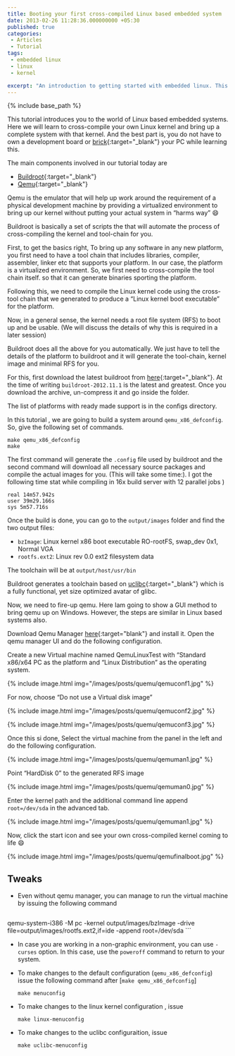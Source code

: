 ```yaml
---
title: Booting your first cross-compiled Linux based embedded system
date: 2013-02-26 11:28:36.000000000 +05:30
published: true
categories: 
 - Articles
 - Tutorial
tags: 
 - embedded linux
 - linux
 - kernel

excerpt: "An introduction to getting started with embedded linux. This article will get you started with booting up your first cross compiled kernel"
---
```


<style>
div {
    text-align: justify;
    text-justify: inter-word;
}
</style>

{% include base_path %}

This tutorial introduces you to the world of Linux based embedded systems. Here we will learn to cross-compile your own Linux kernel and bring up a complete system with that kernel. And the best part is, you do not have to own a development board or [brick](http://en.wikipedia.org/wiki/Brick_(electronics)){:target="_blank"} your PC while learning this.

The main components involved in our tutorial today are

- [Buildroot](http://buildroot.uclibc.org/){:target="_blank"}
- [Qemu](http://wiki.qemu.org/Main_Page){:target="_blank"}

Qemu is the emulator that will help up work around the requirement of a physical development machine by providing a virtualized environment to bring up our kernel without putting your actual system in “harms way” :smile:

Buildroot is basically a set of scripts the that will automate the process of cross-compiling the kernel and tool-chain for you.

First, to get the basics right, To bring up any software in any new platform, you first need to have a tool chain that includes libraries, compiler, assembler, linker etc that supports your platform. In our case, the platform is a virtualized environment. So, we first need to cross-compile the tool chain itself. so that it can generate binaries sporting the platform.

Following this, we need to compile the Linux kernel code using the cross-tool chain that we generated to produce a “Linux kernel boot executable” for the platform.

Now, in a general sense, the kernel needs a root file system (RFS) to boot up and be usable. (We will discuss the details of why this is required in a later session)

Buildroot does all the above for you automatically. We just have to tell the details of the platform to buildroot and it will generate the tool-chain, kernel image and minimal RFS for you.

For this, first download the latest buildroot from [here](http://buildroot.uclibc.org/download.html){:target="_blank"}. At the time of writing `buildroot-2012.11.1` is the latest and greatest. Once you download the archive, un-compress it and go inside the folder.

The list of platforms with ready made support is in the configs directory.

In this tutorial , we are going to build a system around `qemu_x86_defconfig`. So, give the following set of commands.

	make qemu_x86_defconfig   
	make

The first command will generate the `.config` file used by buildroot and the second command will download all necessary source packages and compile the actual images for you. (This will take some time:). I got the following time stat while compiling in 16x build server with 12 parallel jobs )

```
real 14m57.942s
user 39m29.166s
sys 5m57.716s
```

Once the build is done, you can go to the `output/images` folder and find the two output files:

-  `bzImage`: Linux kernel x86 boot executable RO-rootFS, swap_dev 0x1, Normal VGA
-  `rootfs.ext2`: Linux rev 0.0 ext2 filesystem data

The toolchain will be at `output/host/usr/bin`

Buildroot generates a toolchain based on [uclibc](http://www.uclibc.org/){:target="_blank"} which is a fully functional, yet size optimized avatar of glibc.

Now, we need to fire-up qemu. Here Iam going to show a GUI method to bring qemu up on Windows. However, the steps are similar in Linux based systems also.

Download Qemu Manager [here](http://www.sorted-systems.com/qmdown.html){:target="blank"} and install it. Open the qemu manager UI and do the following configuration.

Create a new Virtual machine named QemuLinuxTest with “Standard x86/x64 PC as the platform and “Linux Distribution” as the operating system.

{% include image.html
            img="/images/posts/quemu/qemuconf1.jpg"
%}

For now, choose “Do not use a Virtual disk image”

{% include image.html
            img="/images/posts/quemu/qemuconf2.jpg"
%}
<p/>
{% include image.html
            img="/images/posts/quemu/qemuconf3.jpg"
%}

Once this si done, Select the virtual machine from the panel in the left and do the following configuration.

{% include image.html
            img="/images/posts/quemu/qemuman1.jpg"
%}

Point “HardDisk 0” to the generated RFS image

{% include image.html
            img="/images/posts/quemu/qemuman0.jpg"
%}

Enter the kernel path and the additional command line append `root=/dev/sda` in the advanced tab.

{% include image.html
            img="/images/posts/quemu/qemuman1.jpg"
%}

Now, click the start icon and see your own cross-compiled kernel coming to life :smile:

{% include image.html
            img="/images/posts/quemu/qemufinalboot.jpg"
%}

## Tweaks

- Even without qemu manager, you can manage to run the virtual machine by issuing the following command

   ```
qemu-system-i386 -M pc -kernel output/images/bzImage -drive file=output/images/rootfs.ext2,if=ide -append root=/dev/sda
	 ```

- In case you are working in a non-graphic environment, you can use `-curses` option. In this case, use the `poweroff` command to return to your system.

- To make changes to the default configuration (`qemu_x86_defconfig`) issue the following command after [`make qemu_x86_defconfig`]
   
   `make menuconfig`

- To make changes to the linux kernel configuration , issue

   `make linux-menuconfig`

- To make changes to the uclibc configuraition, issue

   `make uclibc-menuconfig`
